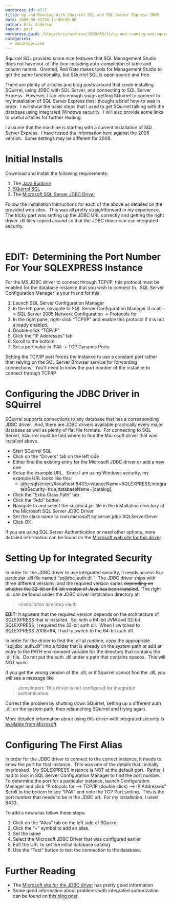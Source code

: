 ```yaml
---
wordpress_id: 4717
title: Up and Running With SQuirrel SQL and SQL Server Express 2005
date: 2009-08-31T16:14:00+00:00
author: Eric Anderson
layout: post
wordpress_guid: /blogs/eric/archive/2009/08/31/up-and-running-and-squirrel-sql-and-sql-server-express-2005.aspx
categories:
  - Uncategorized
---
```

Squirrel SQL provides some nice features that SQL Management Studio does not have out-of-the-box including auto-completion of table and column names.&nbsp; Granted, Red Gate makes tools for Management Studio to get the same functionality, but SQuirrel SQL is open source and free.

There are plenty of articles and blog posts around that cover installing SQuirrel, using JDBC with SQL Server, and connecting to SQL Server Express.&nbsp; However, I ran into enough snags getting SQuirrel to connect to my installation of SQL Server Express that I thought a brief how-to was in order.&nbsp; I will show the basic steps that I used to get SQuirrel talking with the database using integrated Windows security.&nbsp; I will also provide some links to useful articles for further reading.

I assume that the machine is starting with a current installation of SQL Server Express.&nbsp; I have tested the information here against the 2005 version.&nbsp; Some settings may be different for 2008.

# Initial Installs

Download and install the following requirements:

  1. The [Java Runtime](http://www.java.com/en/download/manual.jsp)
  2. [SQuirrel SQL](http://squirrel-sql.sourceforge.net/)
  3. The [Microsoft SQL Server JDBC Driver](http://msdn.microsoft.com/en-us/data/aa937724.aspx)

Follow the installation instructions for each of the above as detailed on the provided web sites.&nbsp; This was all pretty straightforward in my experience.&nbsp; The tricky part was setting up the JDBC URL correctly and getting the right driver .dll files copied around so that the JDBC driver can use integrated security.

&nbsp;

# EDIT:&nbsp; Determining the Port Number For Your SQLEXPRESS Instance  


For the MS JDBC driver to connect through TCP/IP, this protocol must be enabled for the database instance that you wish to connect to.&nbsp; SQL Server Configuration Manager is your friend for this.

  1. Launch SQL Server Configuration Manager
  2. In the left pane, navigate to SQL Server Configuration Manager (Local) -> SQL Server 2005 Network Configuration -> Protocols for <instance>
  3. In the right pane, right-click &#8220;TCP/IP&#8221; and enable this protocol if it is not already enabled.
  4. Double-click &#8220;TCP/IP&#8221;
  5. Click the &#8220;IP Addresses&#8221; tab
  6. Scroll to the bottom
  7. Set a port value in IPAll -> TCP Dynamic Ports

Setting the TCP/IP port forces the instance to use a constant port rather than relying on the SQL Server Browser service for forwarding connections.&nbsp; You&#8217;ll need to know the port number of the instance to connect through TCP/IP

# Configuring the JDBC Driver in SQuirrel

SQuirrel supports connections to any database that has a corresponding JDBC driver.&nbsp; And, there are JDBC drivers available practically every major database as well as plenty of flat file formats.&nbsp; For connecting to SQL Server, SQuirrel must be told where to find the Microsoft driver that was installed above.

  * Start SQuirrel SQL
  * Click on the &ldquo;Drivers&rdquo; tab on the left side
  * Either find the existing entry for the Microsoft JDBC driver or add a new one
  * Setup the example URL.&nbsp; Since I am using Windows security, my example URL looks like this: 
      * jdbc:sqlserver://localhost:8433;instanceName=SQLEXPRESS;integratedSecurity=true;databaseName=[catalog];
  * Click the &ldquo;Extra Class Path&rdquo; tab
  * Click the &ldquo;Add&rdquo; button
  * Navigate to and select the sqljdbc4.jar file in the installation directory of the Microsoft SQL Server JDBC Driver
  * Set the class name to com.microsoft.sqlserver.jdbc.SQLServerDriver
  * Click OK

If you are using SQL Server Authentication or need other options, more detailed information can be found on the [Microsoft web site for this driver](http://msdn.microsoft.com/en-us/library/ms378428(SQL.90).aspx).

# Setting Up for Integrated Security

In order for the JDBC driver to use integrated security, it needs access to a particular .dll file named &ldquo;sqljdbc_auth.dll.&rdquo;&nbsp; The JDBC driver ships with three different versions, and the required version varies <span style="text-decoration: line-through">depending on whether the 32-bit or 64-bit version of Java has been installed</span>.&nbsp; The right .dll can be found under the JDBC driver installation directory at:

> <_installation directory_>auth<JVM type>

**EDIT:** It appears that the required version depends on the architecture of SQLEXPRESS that is installed.&nbsp; So, with a 64-bit JVM and 32-bit SQLEXPRESS, I required the 32-bit auth dll.&nbsp; When I switched to SQLEXPRESS 2008&#215;64, I had to switch to the 64-bit auth dll.

In order for the driver to find the .dll at runtime, copy the appropriate &ldquo;sqljdbc_auth.dll&rdquo; into a folder that is already on the system path or add an entry to the PATH environment variable for the directory that contains the .dll file.&nbsp; Do not put the auth .dll under a path that contains spaces.&nbsp; This will NOT work.

If you get the wrong version of the .dll, or if Squirrel cannot find the .dll, you will see a message like

> JcmsImport: This driver is not configured for integrated authentication.

Correct the problem by shutting down SQuirrel, setting up a different auth .dll on the system path, then relaunching SQuirrel and trying again.

More detailed information about using this driver with integrated security is [available from Microsoft](http://msdn.microsoft.com/en-us/library/ms378428(SQL.90).aspx#Connectingintegrated).

# Configuring The First Alias

In order for the JDBC driver to connect to the correct instance, it needs to know the port for that instance.&nbsp; This was one of the details that I initially overlooked.&nbsp; My SQLEXPRESS instance is NOT at the default port.&nbsp; Rather, I had to look in SQL Server Configuration Manager to find the port number.&nbsp; To determine the port for a particular instance, launch Configuration Manager and click &ldquo;Protocols for <instance> &ndash;> TCP/IP (double click) &ndash;> IP Addresses&rdquo; Scroll to the bottom to see &ldquo;IPAll&rdquo; and note the TCP Port setting.&nbsp; This is the port number that needs to be in the JDBC url.&nbsp; For my installation, I used 8433.

To add a new alias follow these steps:

  1. Click on the &ldquo;Alias&rdquo; tab on the left side of SQuirrel.
  2. Click the &ldquo;+&rdquo; symbol to add an alias.
  3. Set the name
  4. Select the Microsoft JDBC Driver that was configured earlier
  5. Edit the URL to set the initial database catalog
  6. Use the &ldquo;Test&rdquo; button to test the connection to the database.

# Further Reading

  * The [Microsoft site for the JDBC driver](http://msdn.microsoft.com/en-us/library/ms378428(SQL.90).aspx) has pretty good information
  * Some good information about problems with integrated authorization can be found on [this blog post](http://blogs.msdn.com/jdbcteam/archive/2007/06/18/com-microsoft-sqlserver-jdbc-sqlserverexception-this-driver-is-not-configured-for-integrated-authentication.aspx).